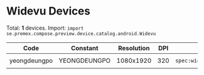 # Widevu Devices

Total: **1** devices. Import: `import se.premex.compose.preview.device.catalog.android.Widevu`

| Code | Constant | Resolution | DPI | Compose Spec | Preview Usage |
|------|----------|------------|-----|-------------|---------------|
| yeongdeungpo | YEONGDEUNGPO | 1080x1920 | 320 | `spec:width=1080px,height=1920px,dpi=320` | `@Preview(device = Widevu.YEONGDEUNGPO)` |

<!-- Generated automatically. Do not edit manually. -->
